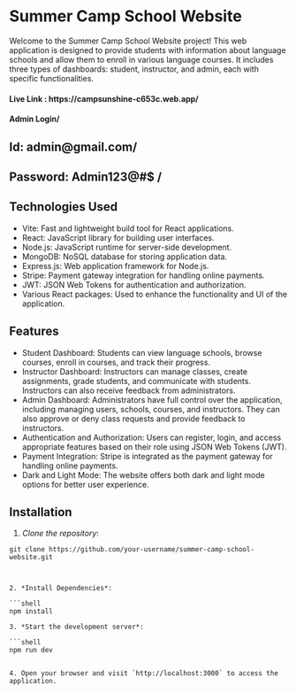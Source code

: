 # Summer Camp School Website

Welcome to the Summer Camp School Website project! This web application is designed to provide students with information about language schools and allow them to enroll in various language courses. It includes three types of dashboards: student, instructor, and admin, each with specific functionalities.

<h4>Live Link : https://campsunshine-c653c.web.app/ </h4>
<h4>Admin Login/ </h4>
<h2>Id: admin@gmail.com/ </h2>
<h2>Password: Admin123@#$ / </h2>

## Technologies Used

- Vite: Fast and lightweight build tool for React applications.
- React: JavaScript library for building user interfaces.
- Node.js: JavaScript runtime for server-side development.
- MongoDB: NoSQL database for storing application data.
- Express.js: Web application framework for Node.js.
- Stripe: Payment gateway integration for handling online payments.
- JWT: JSON Web Tokens for authentication and authorization.
- Various React packages: Used to enhance the functionality and UI of the application.

## Features

- Student Dashboard: Students can view language schools, browse courses, enroll in courses, and track their progress.
- Instructor Dashboard: Instructors can manage classes, create assignments, grade students, and communicate with students. Instructors can also receive feedback from administrators.
- Admin Dashboard: Administrators have full control over the application, including managing users, schools, courses, and instructors. They can also approve or deny class requests and provide feedback to instructors.
- Authentication and Authorization: Users can register, login, and access appropriate features based on their role using JSON Web Tokens (JWT).
- Payment Integration: Stripe is integrated as the payment gateway for handling online payments.
- Dark and Light Mode: The website offers both dark and light mode options for better user experience.

## Installation

1. _Clone the repository_:

````shell
git clone https://github.com/your-username/summer-camp-school-website.git



2. *Install Dependencies*:

```shell
npm install

3. *Start the development server*:

```shell
npm run dev


4. Open your browser and visit `http://localhost:3000` to access the application.

````
